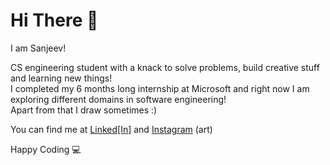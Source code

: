 # Hi There 👋  

I am Sanjeev!  
  
CS engineering student with a knack to solve problems, build creative stuff and learning new things!  
I completed my 6 months long internship at Microsoft and right now I am exploring different domains in software engineering!  
Apart from that I draw sometimes :)  

You can find me at [Linked\[In\]](https://www.linkedin.com/in/sanjeev-singh-rawat-2b63b7201/) and [Instagram](https://www.instagram.com/sanjeev.draws/) (art)

Happy Coding 💻
